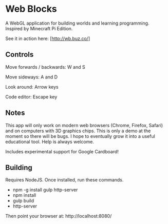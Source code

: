 Web Blocks
==========

A WebGL application for building worlds and learning programming. Inspired by Minecraft Pi Edition.

See it in action here: [http://wb.buz.co/]

Controls
--------

Move forwards / backwards: W and S

Move sideways: A and D

Look around: Arrow keys

Code editor: Escape key

Notes
-----

This app will only work on modern web browsers (Chrome, Firefox, Safari) and on computers with 3D graphics chips. This is only a demo at the moment so there will be bugs. I hope to eventually grow it into a useful educational tool. Help is always welcome.

Includes experimental support for Google Cardboard!

Building
--------

Requires NodeJS. Once installed, run these commands.

  - npm -g install gulp http-server
  - npm install
  - gulp build
  - http-server
  
Then point your browser at: http://localhost:8080/

